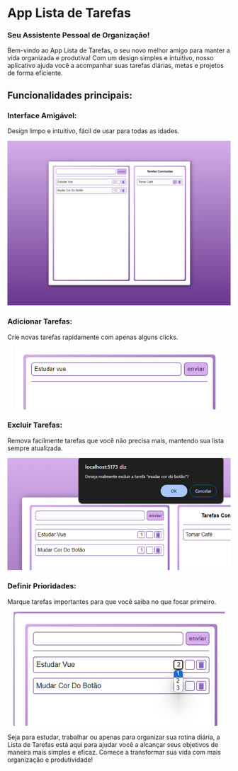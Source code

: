# App Lista de Tarefas
### Seu Assistente Pessoal de Organização!

Bem-vindo ao App Lista de Tarefas, o seu novo melhor amigo para manter a vida organizada e produtiva! Com um design simples e intuitivo, nosso aplicativo ajuda você a acompanhar suas tarefas diárias, metas e projetos de forma eficiente.

## Funcionalidades principais:

### Interface Amigável:
  Design limpo e intuitivo, fácil de usar para todas as idades.
  <div align="center">
    <img width="1262px" title="Interface Amigável" src="./docs/interface.png"/>
  </div>

### Adicionar Tarefas: 
  Crie novas tarefas rapidamente com apenas alguns clicks.
   <div align="center">
    <img width="469px" title="Adicionar Tarefas" src="./docs/adicionar.png"/>
  </div>

### Excluir Tarefas: 
Remova facilmente tarefas que você não precisa mais, mantendo sua lista sempre atualizada.
 <div align="center">
    <img width="692px" title="Excluir Tarefas" src="./docs/excluir.png"/>
  </div>

### Definir Prioridades: 
Marque tarefas importantes para que você saiba no que focar primeiro.
 <div align="center">
    <img width="477px" title="Definir Prioridades" src="./docs/prioridade.png"/>
  </div>

Seja para estudar, trabalhar ou apenas para organizar sua rotina diária, a Lista de Tarefas está aqui para ajudar você a alcançar seus objetivos de maneira mais simples e eficaz. Comece a transformar sua vida com mais organização e produtividade!
